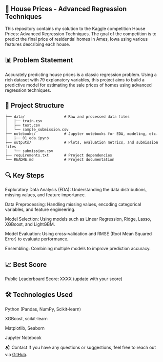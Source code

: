 ## 🏡 House Prices - Advanced Regression Techniques
This repository contains my solution to the Kaggle competition House Prices: Advanced Regression Techniques. The goal of the competition is to predict the final price of residential homes in Ames, Iowa using various features describing each house.

## 📊 Problem Statement
Accurately predicting house prices is a classic regression problem. Using a rich dataset with 79 explanatory variables, this project aims to build a predictive model for estimating the sale prices of homes using advanced regression techniques.

## 📁 Project Structure
```.
├── data/                  # Raw and processed data files
│   ├── train.csv
│   ├── test.csv
│   └── sample_submission.csv
├── notebooks/             # Jupyter notebooks for EDA, modeling, etc.
│   ├── 01_eda.ipynb
├── outputs/               # Plots, evaluation metrics, and submission files
│   └── submission.csv
├── requirements.txt       # Project dependencies
└── README.md              # Project documentation
```


## 🔍 Key Steps
Exploratory Data Analysis (EDA): Understanding the data distributions, missing values, and feature importance.

Data Preprocessing: Handling missing values, encoding categorical variables, and feature engineering.

Model Selection: Using models such as Linear Regression, Ridge, Lasso, XGBoost, and LightGBM.

Model Evaluation: Using cross-validation and RMSE (Root Mean Squared Error) to evaluate performance.

Ensembling: Combining multiple models to improve prediction accuracy.

## 📈 Best Score
Public Leaderboard Score: XXXX (update with your score)

## 🛠 Technologies Used
Python (Pandas, NumPy, Scikit-learn)

XGBoost, scikit-learn

Matplotlib, Seaborn

Jupyter Notebook

📬 Contact
If you have any questions or suggestions, feel free to reach out via [GitHub](github.com/erika-chang).
